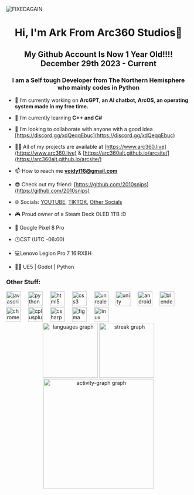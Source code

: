 ![FIXEDAGAIN](https://github.com/user-attachments/assets/988d59f7-cf53-4c30-bdf5-b9aa43a50cd1)

<h1 align="center">Hi, I'm Ark From Arc360 Studios👋</h1>
<h2 align="center">My Github Account Is Now 1 Year Old!!!! December 29th 2023 - Current</h2>
<h3 align="center">I am a Self tough Developer from The Northern Hemisphere who mainly codes in Python</h3>

- 🔭 I’m currently working on **ArcGPT, an AI chatbot, ArcOS, an operating system made in my free time.**

- 🌱 I’m currently learning **C++ and C#**

- 👯 I’m looking to collaborate with anyone with a good idea [https://discord.gg/xdQeqqEbuc](https://discord.gg/xdQeqqEbuc)

- 👨‍💻 All of my projects are available at [https://www.arc360.live](https://www.arc360.live) & [https://arc360alt.github.io/arcsite/](https://arc360alt.github.io/arcsite/)

- 📫 How to reach me **voidyt16@gmail.com**

- 😎 Check out my friend: [https://github.com/2010snips](https://github.com/2010snips)

- 🌐 Socials: [YOUTUBE](https://www.youtube.com/@Arc360), [TIKTOK](https://www.tiktok.com/@arc360yt), [Other Socials](https://www.arc360.xyz)

- 🎮 Proud owner of a Steam Deck OLED 1TB :D

- 📱 Google Pixel 8 Pro

- 🕛CST (UTC -06:00)

- 💻Lenovo Legion Pro 7 16IRX8H

- 🧑‍💻 UE5 | Godot | Python

<h3 align="left">Other Stuff:</h3>
<div align="left">
  <img src="https://cdn.jsdelivr.net/gh/devicons/devicon/icons/javascript/javascript-original.svg" height="40" alt="javascript logo"  />
  <img width="12" />
  <img src="https://cdn.jsdelivr.net/gh/devicons/devicon/icons/python/python-original.svg" height="40" alt="python logo"  />
  <img width="12" />
  <img src="https://cdn.jsdelivr.net/gh/devicons/devicon/icons/html5/html5-original.svg" height="40" alt="html5 logo"  />
  <img width="12" />
  <img src="https://cdn.jsdelivr.net/gh/devicons/devicon/icons/css3/css3-original.svg" height="40" alt="css3 logo"  />
  <img width="12" />
  <img src="https://cdn.jsdelivr.net/gh/devicons/devicon/icons/unrealengine/unrealengine-original.svg" height="40" alt="unrealengine logo"  />
  <img width="12" />
  <img src="https://cdn.jsdelivr.net/gh/devicons/devicon/icons/unity/unity-original.svg" height="40" alt="unity logo"  />
  <img width="12" />
  <img src="https://cdn.jsdelivr.net/gh/devicons/devicon/icons/android/android-original.svg" height="40" alt="android logo"  />
  <img width="12" />
  <img src="https://cdn.jsdelivr.net/gh/devicons/devicon/icons/blender/blender-original.svg" height="40" alt="blender logo"  />
  <img width="12" />
  <img src="https://cdn.jsdelivr.net/gh/devicons/devicon/icons/chrome/chrome-original.svg" height="40" alt="chrome logo"  />
  <img width="12" />
  <img src="https://cdn.jsdelivr.net/gh/devicons/devicon/icons/cplusplus/cplusplus-original.svg" height="40" alt="cplusplus logo"  />
  <img width="12" />
  <img src="https://cdn.jsdelivr.net/gh/devicons/devicon/icons/csharp/csharp-original.svg" height="40" alt="csharp logo"  />
  <img width="12" />
  <img src="https://cdn.jsdelivr.net/gh/devicons/devicon/icons/figma/figma-original.svg" height="40" alt="figma logo"  />
  <img width="12" />
  <img src="https://cdn.jsdelivr.net/gh/devicons/devicon/icons/linux/linux-original.svg" height="40" alt="linux logo"  />
</div>

<div align="center">
  <img src="https://github-readme-stats.vercel.app/api/top-langs?username=arc360alt&locale=en&hide_title=false&layout=compact&card_width=320&langs_count=5&theme=dracula&hide_border=false&order=2" height="150" alt="languages graph"  />
  <img src="https://streak-stats.demolab.com?user=arc360alt&locale=en&mode=daily&theme=dracula&hide_border=false&border_radius=5&order=3" height="150" alt="streak graph"  />
  <img src="https://github-readme-activity-graph.vercel.app/graph?username=arc360alt&radius=16&theme=react&area=true&order=5" height="300" alt="activity-graph graph"  />
</div>

###
